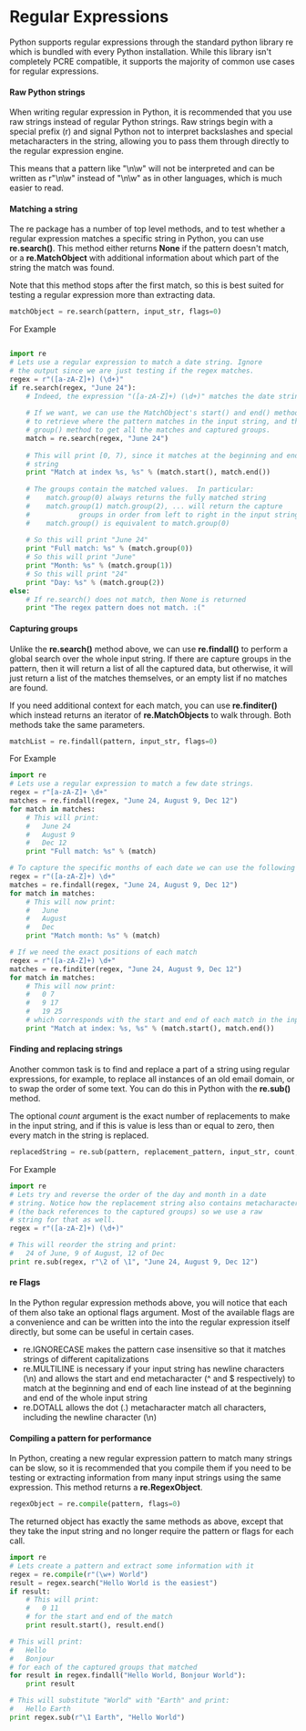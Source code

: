 # Regular Expressions

Python supports regular expressions through the standard python library re which is bundled with every Python installation. While this library isn't completely PCRE compatible, it supports the majority of common use cases for regular expressions.

#### Raw Python strings

When writing regular expression in Python, it is recommended that you use raw strings instead of regular Python strings. Raw strings begin with a special prefix (r) and signal Python not to interpret backslashes and special metacharacters in the string, allowing you to pass them through directly to the regular expression engine.

This means that a pattern like "\n\w" will not be interpreted and can be written as r"\n\w" instead of "\n\w" as in other languages, which is much easier to read.

#### Matching a string

The re package has a number of top level methods, and to test whether a regular expression matches a specific string in Python, you can use **re.search()**. This method either returns **None** if the pattern doesn't match, or a **re.MatchObject** with additional information about which part of the string the match was found.

Note that this method stops after the first match, so this is best suited for testing a regular expression more than extracting data.

```python
matchObject = re.search(pattern, input_str, flags=0)
```

For Example
```python

import re
# Lets use a regular expression to match a date string. Ignore
# the output since we are just testing if the regex matches.
regex = r"([a-zA-Z]+) (\d+)"
if re.search(regex, "June 24"):
    # Indeed, the expression "([a-zA-Z]+) (\d+)" matches the date string
    
    # If we want, we can use the MatchObject's start() and end() methods 
    # to retrieve where the pattern matches in the input string, and the 
    # group() method to get all the matches and captured groups.
    match = re.search(regex, "June 24")
    
    # This will print [0, 7), since it matches at the beginning and end of the 
    # string
    print "Match at index %s, %s" % (match.start(), match.end())
    
    # The groups contain the matched values.  In particular:
    #    match.group(0) always returns the fully matched string
    #    match.group(1) match.group(2), ... will return the capture
    #            groups in order from left to right in the input string
    #    match.group() is equivalent to match.group(0)
    
    # So this will print "June 24"
    print "Full match: %s" % (match.group(0))
    # So this will print "June"
    print "Month: %s" % (match.group(1))
    # So this will print "24"
    print "Day: %s" % (match.group(2))
else:
    # If re.search() does not match, then None is returned
    print "The regex pattern does not match. :("

```

#### Capturing groups

Unlike the **re.search()** method above, we can use **re.findall()** to perform a global search over the whole input string. If there are capture groups in the pattern, then it will return a list of all the captured data, but otherwise, it will just return a list of the matches themselves, or an empty list if no matches are found.

If you need additional context for each match, you can use **re.finditer()** which instead returns an iterator of **re.MatchObjects** to walk through. Both methods take the same parameters.

```python
matchList = re.findall(pattern, input_str, flags=0)
```

For Example
```python
import re
# Lets use a regular expression to match a few date strings.
regex = r"[a-zA-Z]+ \d+"
matches = re.findall(regex, "June 24, August 9, Dec 12")
for match in matches:
    # This will print:
    #   June 24
    #   August 9
    #   Dec 12
    print "Full match: %s" % (match)

# To capture the specific months of each date we can use the following pattern
regex = r"([a-zA-Z]+) \d+"
matches = re.findall(regex, "June 24, August 9, Dec 12")
for match in matches:
    # This will now print:
    #   June
    #   August
    #   Dec
    print "Match month: %s" % (match)

# If we need the exact positions of each match
regex = r"([a-zA-Z]+) \d+"
matches = re.finditer(regex, "June 24, August 9, Dec 12")
for match in matches:
    # This will now print:
    #   0 7
    #   9 17
    #   19 25
    # which corresponds with the start and end of each match in the input string
    print "Match at index: %s, %s" % (match.start(), match.end())
```

#### Finding and replacing strings

Another common task is to find and replace a part of a string using regular expressions, for example, to replace all instances of an old email domain, or to swap the order of some text. You can do this in Python with the **re.sub()** method.

The optional *count* argument is the exact number of replacements to make in the input string, and if this is value is less than or equal to zero, then every match in the string is replaced.
```python
replacedString = re.sub(pattern, replacement_pattern, input_str, count, flags=0)
```
For Example
```python
import re
# Lets try and reverse the order of the day and month in a date 
# string. Notice how the replacement string also contains metacharacters
# (the back references to the captured groups) so we use a raw 
# string for that as well.
regex = r"([a-zA-Z]+) (\d+)"

# This will reorder the string and print:
#   24 of June, 9 of August, 12 of Dec
print re.sub(regex, r"\2 of \1", "June 24, August 9, Dec 12")
```

#### re Flags

In the Python regular expression methods above, you will notice that each of them also take an optional flags argument. Most of the available flags are a convenience and can be written into the into the regular expression itself directly, but some can be useful in certain cases.

- re.IGNORECASE makes the pattern case insensitive so that it matches strings of different capitalizations
- re.MULTILINE is necessary if your input string has newline characters (\n) and allows the start and end metacharacter (^ and $ respectively) to match at the beginning and end of each line instead of at the beginning and end of the whole input string
- re.DOTALL allows the dot (.) metacharacter match all characters, including the newline character (\n)

#### Compiling a pattern for performance

In Python, creating a new regular expression pattern to match many strings can be slow, so it is recommended that you compile them if you need to be testing or extracting information from many input strings using the same expression. This method returns a **re.RegexObject**.

```python
regexObject = re.compile(pattern, flags=0)
```
The returned object has exactly the same methods as above, except that they take the input string and no longer require the pattern or flags for each call.
```python
import re
# Lets create a pattern and extract some information with it
regex = re.compile(r"(\w+) World")
result = regex.search("Hello World is the easiest")
if result:
    # This will print:
    #   0 11
    # for the start and end of the match
    print result.start(), result.end()

# This will print:
#   Hello
#   Bonjour
# for each of the captured groups that matched
for result in regex.findall("Hello World, Bonjour World"):
    print result

# This will substitute "World" with "Earth" and print:
#   Hello Earth
print regex.sub(r"\1 Earth", "Hello World")
```

